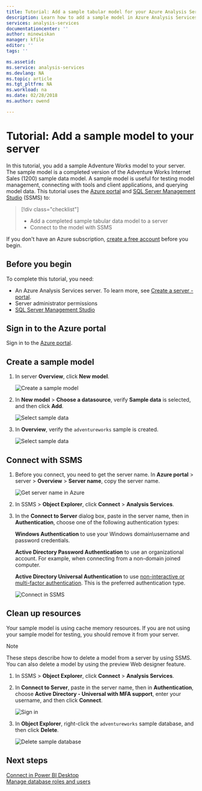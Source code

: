 ```yaml
---
title: Tutorial: Add a sample tabular model for your Azure Analysis Services server | Microsoft Docs
description: Learn how to add a sample model in Azure Analysis Services.
services: analysis-services
documentationcenter: ''
author: minewiskan
manager: kfile
editor: ''
tags: ''

ms.assetid: 
ms.service: analysis-services
ms.devlang: NA
ms.topic: article
ms.tgt_pltfrm: NA
ms.workload: na
ms.date: 02/28/2018
ms.author: owend

---
```

# Tutorial: Add a sample model to your server

In this tutorial, you add a sample Adventure Works model to your server. The sample model is a completed version of the Adventure Works Internet Sales (1200) sample data model. A sample model is useful for testing model management, connecting with tools and client applications, and querying model data. This tutorial uses the [Azure portal](https://portal.azure.com) and [SQL Server Management Studio](/sql/ssms/download-sql-server-management-studio-ssms.md) (SSMS) to: 

> [!div class="checklist"]
> * Add a completed sample tabular data model to a server 
> * Connect to the model with SSMS

If you don't have an Azure subscription, [create a free account](https://azure.microsoft.com/free/) before you begin.

## Before you begin

To complete this tutorial, you need:

- An Azure Analysis Services server. To learn more, see [Create a server - portal](analysis-services-create-server.md).
- Server administrator permissions
- [SQL Server Management Studio](https://docs.microsoft.com/sql/ssms/download-sql-server-management-studio-ssms)


## Sign in to the Azure portal

Sign in to the [Azure portal](https://portal.azure.com/).

## Create a sample model

1. In server **Overview**, click **New model**.

    ![Create a sample model](./media/analysis-services-create-sample-model/aas-create-sample-new-model.png)

2. In **New model** > **Choose a datasource**,  verify **Sample data** is selected, and then click **Add**.

    ![Select sample data](./media/analysis-services-create-sample-model/aas-create-sample-data.png)

3. In **Overview**, verify the `adventureworks` sample is created.

    ![Select sample data](./media/analysis-services-create-sample-model/aas-create-sample-verify.png)


## Connect with SSMS

1. Before you connect, you need to get the server name. In **Azure portal** > server > **Overview** > **Server name**, copy the server name.
   
    ![Get server name in Azure](./media/analysis-services-deploy/aas-deploy-get-server-name.png)
2. In SSMS > **Object Explorer**, click **Connect** > **Analysis Services**.
3. In the **Connect to Server** dialog box, paste in the server name, then in **Authentication**, choose one of the following authentication types:
   
    **Windows Authentication** to use your Windows domain\username and password credentials.

    **Active Directory Password Authentication** to use an organizational account. For example, when connecting from a non-domain joined computer.

    **Active Directory Universal Authentication** to use [non-interactive or multi-factor authentication](../sql-database/sql-database-ssms-mfa-authentication.md). This is the preferred authentication type.
   
    ![Connect in SSMS](./media/analysis-services-manage/aas-manage-connect-ssms.png)



## Clean up resources

Your sample model is using cache memory resources. If you are not using your sample model for testing, you should remove it from your server.

> [!NOTE]
> These steps describe how to delete a model from a server by using SSMS. You can also delete a model by using the preview Web designer feature.

1. In SSMS > **Object Explorer**, click **Connect** > **Analysis Services**.

2. In **Connect to Server**, paste in the server name, then in **Authentication**, choose **Active Directory - Universal with MFA support**, enter your username, and then click **Connect**.

    ![Sign in](./media/analysis-services-create-sample-model/aas-create-sample-cleanup-signin.png)

3. In **Object Explorer**, right-click the `adventureworks` sample database, and then click **Delete**.

    ![Delete sample database](./media/analysis-services-create-sample-model/aas-create-sample-cleanup-delete.png)

## Next steps 

[Connect in Power BI Desktop](analysis-services-connect-pbi.md)   
[Manage database roles and users](analysis-services-database-users.md)



